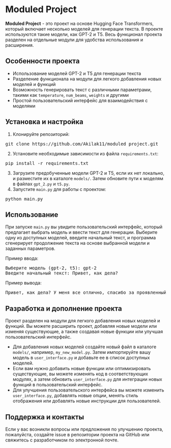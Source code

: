 <h1>Moduled Project</h1>

<p><strong>Moduled Project</strong> - это проект на основе Hugging Face Transformers, который включает несколько моделей для генерации текста. В проекте используются такие модели, как GPT-2 и T5. Весь функционал проекта разделен на отдельные модули для удобства использования и расширения.</p>

<h2>Особенности проекта</h2>

<ul>
  <li>Использование моделей GPT-2 и T5 для генерации текста</li>
  <li>Разделение функционала на модули для легкого добавления новых моделей и функций</li>
  <li>Возможность генерировать текст с различными параметрами, такими как <code>temperature</code>, <code>num_beams</code>, <code>weights</code> и другими</li>
  <li>Простой пользовательский интерфейс для взаимодействия с моделями</li>
</ul>

<h2>Установка и настройка</h2>

<ol>
  <li>Клонируйте репозиторий:</li>
</ol>

<pre>
git clone https://github.com/Akilak11/moduled_project.git
</pre>

<ol start="2">
  <li>Установите необходимые зависимости из файла <code>requirements.txt</code>:</li>
</ol>

<pre>
pip install -r requirements.txt
</pre>

<ol start="3">
  <li>Загрузите предобученные модели GPT-2 и T5, если их нет локально, и разместите их в каталоге <code>models/</code>. Затем обновите пути к моделям в файлах <code>gpt_2.py</code> и <code>t5.py</code>.</li>
  <li>Запустите <code>main.py</code> для работы с проектом:</li>
</ol>

<pre>
python main.py
</pre>

<h2>Использование</h2>

<p>При запуске <code>main.py</code> вы увидите пользовательский интерфейс, который предлагает выбрать модель и ввести текст для генерации. Выберите одну из доступных моделей, введите начальный текст, и программа сгенерирует продолжение текста на основе выбранной модели и заданных параметров.</p>

<p>Пример ввода:</p>

<pre>
Выберите модель (gpt-2, t5): gpt-2
Введите начальный текст: Привет, как дела?
</pre>

<p>Пример вывода:</p>

<pre>
Привет, как дела? У меня все отлично, спасибо за проявленный интерес! А как у тебя проходит день?
</pre>

<h2>Разработка и дополнение проекта</h2>

<p>Проект разделен на модули для легкого добавления новых моделей и функций. Вы можете расширить проект, добавляя новые модели или изменяя существующие, а также создавая новые функции или улучшая пользовательский интерфейс.</p>

<ul>
  <li>Для добавления новых моделей создайте новый файл в каталоге <code>models/</code>, например, <code>my_new_model.py</code>. Затем импортируйте вашу модель в <code>user_interface.py</code> и добавьте ее в список доступных моделей.</li>
  <li>Если вам нужно добавить новые функции или оптимизировать существующие, вы можете изменять код в соответствующих модулях, а затем обновить <code>user_interface.py</code> для интеграции новых функций в пользовательский интерфейс.</li>
  <li>Для улучшения пользовательского интерфейса вы можете изменить <code>user_interface.py</code>, добавлять новые опции, менять стиль отображения или добавлять новые инструкции для пользователей.</li>
</ul>

<h2>Поддержка и контакты</h2>

<p>Если у вас возникли вопросы или предложения по улучшению проекта, пожалуйста, создайте issue в репозитории проекта на GitHub или свяжитесь с разработчиком по электронной почте.</p>
